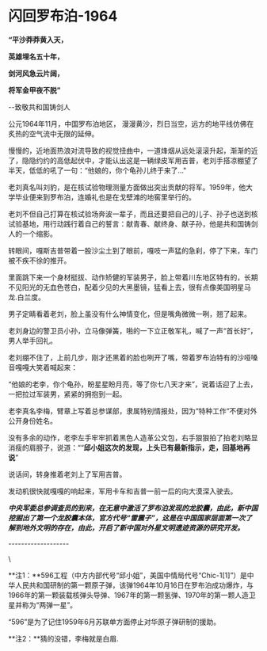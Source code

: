 # 闪回罗布泊-1964

**“平沙莽莽黄入天，**

**英雄埋名五十年，**

**剑河风急云片阔，**

**将军金甲夜不脱”**

\--致敬共和国铸剑人



公元1964年11月，中国罗布泊地区， 漫漫黄沙，烈日当空，远方的地平线仿佛在炙热的空气流中无限的延伸。

慢慢的，近地面热浪对流导致的视觉扭曲中，一道烽烟从远处滚滚升起，渐渐的近了，隐隐约约的高低起伏中，才能认出这是一辆绿皮军用吉普，老刘手搭凉棚望了半天，低低的吼了一句：“他娘的，你个龟孙儿终于来了..."

老刘真名叫刘豹，是在核试验物理测量方面做出突出贡献的将军。1959年，他大学毕业便来到罗布泊，连婚礼也是在戈壁滩的地窖里举行的。

老刘不但自己打算在核试验场奔波一辈子，而且还要把自己的儿子、孙子也送到核试验基地，用行动践行着自己的誓言：献青春、献终身、献子孙，他是共和国铸剑人的一个缩影。



转眼间，嘎斯吉普带着一股沙尘土到了眼前，嘎吱一声猛的急刹，停了下来，车门被不疾不徐的推开。

里面跳下来一个身材挺拔、动作矫健的军装男子，脸上带着川东地区特有的，长期不见阳光的无血色苍白，配着少见的大黑墨镜，猛看上去，很有点像美国明星马龙.白兰度。

男子定睛看着老刘，脸上虽没有什么神情变化，但是嘴角微微一咧，翘了起来。

老刘身边的警卫员小孙，立马像弹簧，啪的一下立正敬军礼，喊了一声“首长好”，男人举手回礼。

老刘绷不住了，上前几步，刚才还黑着的脸也咧开了嘴，带着罗布泊特有的沙哑嗓音嘎嘎大笑着喊起来：

“他娘的老李，你个龟孙，盼星星盼月亮，等了你七八天才来”，说着话迎了上去，一把拉过军装男，紧紧的拥抱到一起。

老李真名李梅，臂章上写着总参谋部，隶属特别情报处，因为“特种工作“不便对外公开身份姓名。

没有多余的动作，老李左手牢牢抓着黑色人造革公文包，右手狠狠拍了拍老刘略显消瘦的肩膀子，说道：““**邱小姐这次的发现，上头已有最新指示，走，回基地再说**”

说话间，转身推着老刘上了军用吉普。

发动机很快就嘎嘎的响起来，军用卡车和吉普一前一后的向大漠深入驶去。





_**中央军委总参调查员的到来，在无意中激活了罗布泊发现的龙胶囊，由此，新中国挖掘出了第一个龙胶囊本体，官方代号“雷震子”，这是在中国国家层面第一次了解到地外文明的存在，由此，开启了新中国对外星文明遗迹资源的研究开发。**_

\-------------------

\


**注1：**596工程（中方内部代号“邱小姐”，美国中情局代号“Chic-1\[1]”）是中华人民共和国研制的第一颗原子弹，该弹1964年10月16日在罗布泊成功爆炸，与1966年的第一颗装载核弹头导弹、1967年的第一颗氢弹、1970年的第一颗人造卫星并称为“两弹一星”。

“596”是为了记住1959年6月苏联单方面停止对华原子弹研制的援助。



**注2：**猜的没错，李梅就是白眉.





